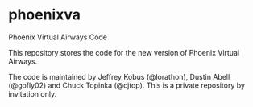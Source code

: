 phoenixva
=========

Phoenix Virtual Airways Code

This repository stores the code for the new version of Phoenix Virtual Airways.

The code is maintained by Jeffrey Kobus (@lorathon), Dustin Abell (@gofly02)
and Chuck Topinka (@cjtop). This is a private repository by invitation only.
